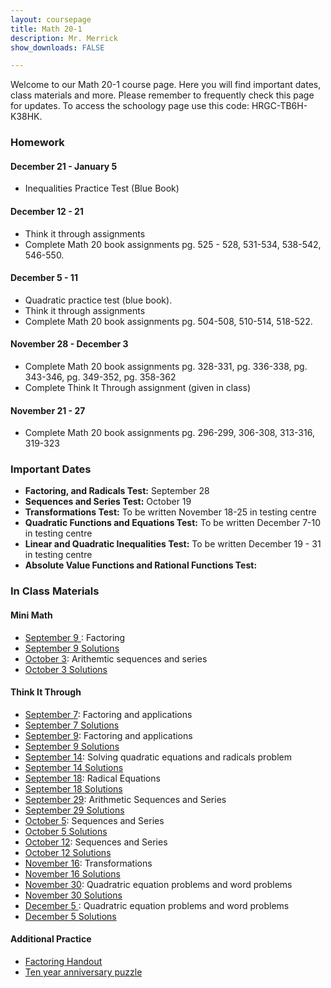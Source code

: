```yaml
---
layout: coursepage
title: Math 20-1 
description: Mr. Merrick 
show_downloads: FALSE

---
```

<!--- ### MATH 20-1 SECTION  ### --->
Welcome to our Math 20-1 course page. Here you will find important dates, class materials and more. Please remember to frequently check this page for updates. To access the schoology page use this code: HRGC-TB6H-K38HK. 

### Homework
#### December 21 - January 5
* Inequalities Practice Test (Blue Book) 

#### December 12 - 21
* Think it through assignments
* Complete Math 20 book assignments pg. 525 - 528, 531-534, 538-542, 546-550. 

#### December 5 - 11
* Quadratic practice test (blue book). 
* Think it through assignments
* Complete Math 20 book assignments pg. 504-508, 510-514, 518-522.

#### November 28 - December 3 
* Complete Math 20 book assignments pg. 328-331, pg. 336-338, pg. 343-346, pg. 349-352, pg. 358-362 
* Complete Think It Through assignment (given in class) 

#### November 21 - 27 
* Complete Math 20 book assignments pg. 296-299, 306-308, 313-316, 319-323


### Important Dates 
* **Factoring, and Radicals Test:** September 28
* **Sequences and Series Test:** October 19
* **Transformations Test:** To be written November 18-25 in testing centre
* **Quadratic Functions and Equations Test:** To be written December 7-10 in testing centre
* **Linear and Quadratic Inequalities Test:** To be written December 19 - 31 in testing centre
* **Absolute Value Functions and Rational Functions Test:** 

<!---  
* Transformations Test: 
* Quadratics Functions and Equations Test: 
* Linear and Quadratics Inequalities Test: 
* Absolute Values Functions and Reciprocal Functions: 
* Trigonometry 20 Test: 
* Function Operations Test: 
* Transformation Review Test: 
* Radical and Rational Functions Test: 
* Polynomials Test: 
---> 

### In Class Materials 

#### Mini Math 
* <a href = "https://merrickmath.github.io/MerrickMath.github.io-Div34Math/Activities/MiniMath/September9.pdf"> September 9 </a>: Factoring 
* <a href = "https://merrickmath.github.io/MerrickMath.github.io-Div34Math/Activities/MiniMath/September9Soln.pdf"> September 9 Solutions </a>
* <a href = "https://merrickmath.github.io/MerrickMath.github.io-Div34Math/Activities/MiniMath/October3.pdf"> October 3</a>: Arithemtic sequences and series 
* <a href = "https://merrickmath.github.io/MerrickMath.github.io-Div34Math/Activities/MiniMath/October3Soln.pdf"> October 3 Solutions </a>

#### Think It Through  
* <a href = "https://merrickmath.github.io/MerrickMath.github.io-Div34Math/Activities/DeepThoughts/September7.pdf"> September 7</a>: Factoring and applications
* <a href = "https://merrickmath.github.io/MerrickMath.github.io-Div34Math/Activities/DeepThoughts/September7Soln.pdf"> September 7 Solutions </a>
* <a href = "https://merrickmath.github.io/MerrickMath.github.io-Div34Math/Activities/DeepThoughts/September9.pdf"> September 9</a>: Factoring and applications
* <a href = "https://merrickmath.github.io/MerrickMath.github.io-Div34Math/Activities/DeepThoughts/September9Soln.pdf"> September 9 Solutions</a>
* <a href = "https://merrickmath.github.io/MerrickMath.github.io-Div34Math/Activities/DeepThoughts/September14.pdf"> September 14</a>: Solving quadratic equations and radicals problem 
* <a href = "https://merrickmath.github.io/MerrickMath.github.io-Div34Math/Activities/DeepThoughts/September14Soln.pdf"> September 14 Solutions </a>  
* <a href = "https://merrickmath.github.io/MerrickMath.github.io-Div34Math/Activities/DeepThoughts/September18.pdf"> September 18</a>: Radical Equations  
* <a href = "https://merrickmath.github.io/MerrickMath.github.io-Div34Math/Activities/DeepThoughts/September18Soln.pdf"> September 18 Solutions </a> 
* <a href = "https://merrickmath.github.io/MerrickMath.github.io-Div34Math/Activities/DeepThoughts/September29.pdf"> September 29</a>: Arithmetic Sequences and Series 
* <a href = "https://merrickmath.github.io/MerrickMath.github.io-Div34Math/Activities/DeepThoughts/September29Soln.pdf"> September 29 Solutions</a>
* <a href = "https://merrickmath.github.io/MerrickMath.github.io-Div34Math/Activities/DeepThoughts/October5.pdf"> October 5</a>: Sequences and Series
* <a href = "https://merrickmath.github.io/MerrickMath.github.io-Div34Math/Activities/DeepThoughts/October5Soln.pdf"> October 5 Solutions</a> 
* <a href = "https://merrickmath.github.io/MerrickMath.github.io-Div34Math/Activities/DeepThoughts/October12.pdf"> October 12</a>: Sequences and Series  
* <a href = "https://merrickmath.github.io/MerrickMath.github.io-Div34Math/Activities/DeepThoughts/October12Soln.pdf"> October 12 Solutions</a>  
* <a href = "https://merrickmath.github.io/MerrickMath.github.io-Div34Math/Activities/DeepThoughts/November16.pdf"> November 16</a>: Transformations  
* <a href = "https://merrickmath.github.io/MerrickMath.github.io-Div34Math/Activities/DeepThoughts/November16Soln2.pdf"> November 16 Solutions</a>
* <a href = "https://merrickmath.github.io/MerrickMath.github.io-Div34Math/Activities/DeepThoughts/November30.pdf"> November 30</a>: Quadratric equation problems and word problems  
* <a href = "https://merrickmath.github.io/MerrickMath.github.io-Div34Math/Activities/DeepThoughts/November30Soln.pdf"> November 30 Solutions</a>
* <a href = "https://merrickmath.github.io/MerrickMath.github.io-Div34Math/Activities/DeepThoughts/December5.pdf"> December 5 </a>: Quadratric equation problems and word problems  
* <a href = "https://merrickmath.github.io/MerrickMath.github.io-Div34Math/Activities/DeepThoughts/December5Soln.pdf"> December 5 Solutions</a>

#### Additional Practice 
* <a href = "https://merrickmath.github.io/MerrickMath.github.io-Div34Math/Activities/Misc/Factoring.pdf"> Factoring Handout </a>
* <a href = "https://merrickmath.github.io/MerrickMath.github.io-Div34Math/Activities/Misc/TenYear.pdf"> Ten year anniversary puzzle </a>

<!--- ### MATH 30-1 SECTION  ### ---> 
<!---
### Homework 

### In Class Materials 
---> 




  




